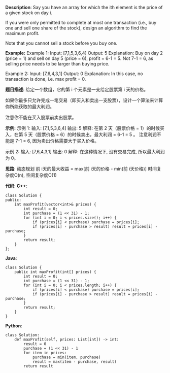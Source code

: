 __Description__:
Say you have an array for which the ith element is the price of a given stock on day i.

If you were only permitted to complete at most one transaction (i.e., buy one and sell one share of the stock), design an algorithm to find the maximum profit.

Note that you cannot sell a stock before you buy one.

**Example:**
Example 1:
Input: [7,1,5,3,6,4]
Output: 5
Explanation: Buy on day 2 (price = 1) and sell on day 5 (price = 6), profit = 6-1 = 5.
             Not 7-1 = 6, as selling price needs to be larger than buying price.

Example 2:
Input: [7,6,4,3,1]
Output: 0
Explanation: In this case, no transaction is done, i.e. max profit = 0.

__题目描述__:
给定一个数组，它的第 i 个元素是一支给定股票第 i 天的价格。

如果你最多只允许完成一笔交易（即买入和卖出一支股票），设计一个算法来计算你所能获取的最大利润。

注意你不能在买入股票前卖出股票。

**示例:**
示例 1:
输入: [7,1,5,3,6,4]
输出: 5
解释: 在第 2 天（股票价格 = 1）的时候买入，在第 5 天（股票价格 = 6）的时候卖出，最大利润 = 6-1 = 5 。
     注意利润不能是 7-1 = 6, 因为卖出价格需要大于买入价格。

示例 2:
输入: [7,6,4,3,1]
输出: 0
解释: 在这种情况下, 没有交易完成, 所以最大利润为 0。

__思路__:
动态规划
前 i天的最大收益 = max[前 i天的价格 - min(前 i天价格)]
时间复杂度O(n), 空间复杂度O(1)

__代码__:
__C++__:
```
class Solution {
public:
    int maxProfit(vector<int>& prices) {
        int result = 0;
        int purchase = (1 << 31) - 1;
        for (int i = 0; i < prices.size(); i++) {
            if (prices[i] < purchase) purchase = prices[i];
            if (prices[i] - purchase > result) result = prices[i] - purchase;
        }
        return result;
    }
};
```

__Java__:
```
class Solution {
    public int maxProfit(int[] prices) {
        int result = 0;
        int purchase = (1 << 31) - 1;
        for (int i = 0; i < prices.length; i++) {
            if (prices[i] < purchase) purchase = prices[i];
            if (prices[i] - purchase > result) result = prices[i] - purchase;
        }
        return result;
    }
}
```

__Python__:
```
class Solution:
    def maxProfit(self, prices: List[int]) -> int:
        result = 0
        purchase = (1 << 31) - 1
        for item in prices:
            purchase = min(item, purchase)
            result = max(item - purchase, result)
        return result
```
